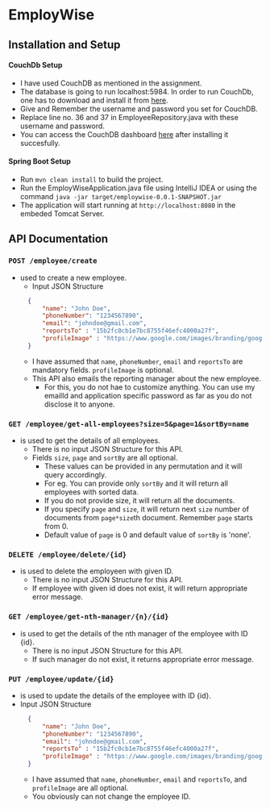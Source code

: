 # EmployWise

## Installation and Setup

#### CouchDb Setup 
- I have used CouchDB as mentioned in the assignment. 
- The database is going to run localhost:5984. In order to run CouchDb, one has to download and install it from [here](http://couchdb.apache.org/). 
- Give and Remember the username and password you set for CouchDB. 
- Replace line no. 36 and 37 in EmployeeRepository.java with these username and password.
- You can access the CouchDB dashboard [here](http://localhost:5984/_utils/) after installing it succesfully.

#### Spring Boot Setup
- Run `mvn clean install` to build the project.
- Run the EmployWiseApplication.java file using IntelliJ IDEA or using the command `java -jar target/employwise-0.0.1-SNAPSHOT.jar`
- The application will start running at `http://localhost:8080` in the embeded Tomcat Server.

## API Documentation

### `POST /employee/create` 
- used to create a new employee.
  - Input JSON Structure
  ```json
    {
        "name": "John Doe",
        "phoneNumber": "1234567890",
        "email": "johndoe@gmail.com",
        "reportsTo" : "15b2fc0cb1e7bc8755f46efc4000a27f",
        "profileImage" : "https://www.google.com/images/branding/googlelogo/1x/googlelogo_color_272x92dp.png"
    }
  ```
  - I have assumed that `name`, `phoneNumber`, `email` and `reportsTo` are mandatory fields. `profileImage` is optional.
  - This API also emails the reporting manager about the new employee.
    - For this, you do not hae to customize anything. You can use my emailId and application specific password as far as you do not disclose it to anyone.

### `GET /employee/get-all-employees?size=5&page=1&sortBy=name` 
- is used to get the details of all employees.
  - There is no input JSON Structure for this API.
  - Fields `size`, `page` and `sortBy` are all optional. 
    - These values can be provided in any permutation and it will query accordingly.
    - For eg. You can provide only `sortBy` and it will return all employees with sorted data.
    - If you do not provide size, it will return all the documents.
    - If you specify `page` and `size`, it will return next `size` number of documents from `page*size`th document. Remember `page` starts from 0.
    - Default value of `page` is 0 and default value of `sortBy` is 'none'.

### `DELETE /employee/delete/{id}` 
- is used to delete the employeen with given ID.
  - There is no input JSON Structure for this API.
  - If employee with given id does not exist, it will return appropriate error message.

### `GET /employee/get-nth-manager/{n}/{id}` 
- is used to get the details of the nth manager of the employee with ID {id}.
  - There is no input JSON Structure for this API.
  - If such manager do not exist, it returns appropriate error message.

### `PUT /employee/update/{id}` 
- is used to update the details of the employee with ID {id}.
- Input JSON Structure
  ```json
    {
        "name": "John Doe",
        "phoneNumber": "1234567890",
        "email": "johndoe@gmail.com",
        "reportsTo" : "15b2fc0cb1e7bc8755f46efc4000a27f",
        "profileImage" : "https://www.google.com/images/branding/googlelogo/1x/googlelogo_color_272x92dp.png"
    }
  ```
  - I have assumed that `name`, `phoneNumber`, `email` and `reportsTo`, and `profileImage` are all optional.
  - You obviously can not change the employee ID.